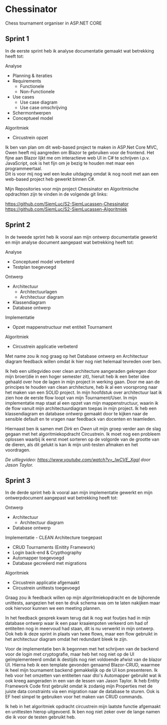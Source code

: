 # Chessinator
Chess tournament organiser in ASP.NET CORE

## Sprint 1
In de eerste sprint heb ik analyse documentatie gemaakt wat betrekking heeft tot:

Analyse
- Planning & iteraties
- Requirements
  - Functionele
  - Non-Functionele
- Use cases
  - Use case diagram
  - Use case omschrijving
- Schermontwerpen
- Conceptueel model

Algoritmiek
- Circustrein opzet

Ik ben van plan om dit web-based project te maken in ASP.Net Core MVC, Owen heeft mij aangreden om Blazor te gebruiken voor de frontend.
Het fijne aan Blazor lijkt me om interactieve web UI in C# te schrijven i.p.v. JavaScript, ook is het fijn om je bezig te houden met maar een programmeertaal.  
Dit is voor mij nog wel een leuke uitdaging omdat ik nog nooit met aan een web-based project heb gewerkt binnen C#. 

Mijn Repositories voor mijn project Chessinator en Algoritmische opdrachten 
zijn te vinden in de volgende git links:

https://github.com/SiemLuc/S2-SiemLucassen-Chessinator
https://github.com/SiemLuc/S2-SiemLucassen-Algoritmiek

## Sprint 2

In de tweede sprint heb ik vooral aan mijn ontwerp documentatie gewerkt en mijn analyse document aangepast wat betrekking heeft tot:

Analyse
- Conceptueel model verbeterd
- Testplan toegevoegd

Ontwerp
- Architectuur
  - Architectuurlagen
  - Architectuur diagram
- Klassendiagram
- Database ontwerp

Implementatie
- Opzet mappenstructuur met entiteit Tournament

Algoritmiek 
- Circustrein applicatie verbeterd

Met name zou ik nog graag op het Database ontwerp en Architectuur diagram feedback willen omdat ik hier nog niet helemaal tevreden over ben.

Ik heb een uitlegvideo over clean architecture aangeraden gekregen door mijn broer(die in een hoger semester zit), hieruit heb ik een beter idee gehaald over hoe de lagen in mijn project in werking gaan. 
Door me aan de principes te houden van clean architecture, heb ik al een voorsprong naar het maken van een SOLID project.
In mijn hoofdstuk over architectuur laat ik zien hoe de eerste flow loopt van mijn Tournament/User. 
In mijn implementatie map staat al een opzet van mijn mappenstructuur, waarin ik de flow vanuit mijn architectuurdiagram toepas in mijn project.
Ik heb een klassendiagram en database ontwerp gemaakt door te kijken naar de sensible default en te vragen naar feedback van docenten en teamleden.

Hiernaast ben ik samen met _Dirk_ en _Owen_ uit mijn groep verder aan de slag gegaan met het algoritmiekopdracht Circustrein. 
Ik moet nog een probleem oplossen waarbij ik eerst moet sorteren op de volgorde van de grootte van de dieren, als dit gelukt is kan ik mijn unit-testen afmaken en het voordragen. 

_De uitlegvideo: https://www.youtube.com/watch?v=_lwCVE_XgqI door Jason Taylor._ 

## Sprint 3

In de derde sprint heb ik vooral aan mijn implementatie gewerkt en mijn ontwerpdocument aangepast wat betrekking heeft tot:

Ontwerp
- Architectuur
  - Architectuur diagram
- Database ontwerp

Implementatie - CLEAN Architecture toegepast
- CRUD Tournaments (Enitity Framework)
- Login back-end & Crypthography
- Automapper toegevoegd
- Database gecreëerd met migrations

Algoritmiek 
- Circustrein applicatie afgemaakt
- Circustrein unittests toegevoegd

Graag zou ik feedback willen op mijn algoritmiekopdracht en de bijhorende unittests, aangezien het een te druk schema was om te laten nakijken maar ook hiervoor kunnen we een meeting plannen.

In het feedback gesprek kwam terug dat ik nog wat foutjes had in mijn database ontwerp waar ik een paar kraaienpoten verkeerd om had of entiteiten nog in meervoud had staan, dit is nu verwerkt in mijn ontwerp. Ook heb ik deze sprint in plaats van twee flows, maar een flow gebruikt in het architectuur diagram omdat het redundant bleek te zijn. 

Voor de implementatie ben ik begonnen met het schrijven van de backend voor de login met cryptografie, maar heb het nog niet op de UI geïmplementeerd omdat ik destijds nog niet voldoende afwist van de blazor UI. Hierna heb ik een template gevonden genaamd Blazor-CRUD, waarmee ik heel mijn tournament backend gemakkelijk op de UI kon presenteren. Ik heb voor het omzetten van entiteiten naar dto's Automapper gebruikt wat ik ook kreeg aangeraden in een van de lessen van Jason Taylor. Ik heb Entity Framework Code first gebruikt omdat ik zodanig mijn Properties met de juiste data constraints via een migration naar de database te sturen. Ook is EF heel simpel te gebruiken voor het maken van CRUD commands.

Ik heb in het algoritmiek opdracht circustrein mijn laatste functie afgemaakt en unittesten hierop uitgevoerd. Ik ben nog niet zeker over de lange namen die ik voor de testen gebruikt heb.
